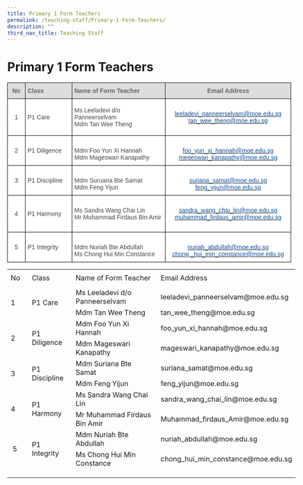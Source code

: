 ```yaml
---
title: Primary 1 Form Teachers
permalink: /teaching-staff/Primary-1-Form-Teachers/
description: ""
third_nav_title: Teaching Staff
---
```

Primary 1 Form Teachers
=======================

<style type="text/css">
.tg  {border-collapse:collapse;border-spacing:0;}
.tg td{border-color:black;border-style:solid;border-width:1px;font-family:Arial, sans-serif;font-size:14px;
  overflow:hidden;padding:10px 5px;word-break:normal;}
.tg th{border-color:black;border-style:solid;border-width:1px;font-family:Arial, sans-serif;font-size:14px;
  font-weight:normal;overflow:hidden;padding:10px 5px;word-break:normal;}
.tg .tg-sxkx{background-color:#FFF;color:#454545;text-align:center;vertical-align:top}
.tg .tg-a4yv{background-color:#DDD;color:#666;font-weight:bold;text-align:center;vertical-align:top}
.tg .tg-6wao{background-color:#FFF;color:#10509C;text-align:center;vertical-align:top}
.tg .tg-fwnj{background-color:#FFF;color:#454545;text-align:left;vertical-align:top}
.tg .tg-e14l{background-color:#DDD;color:#666;font-weight:bold;text-align:left;vertical-align:top}
.tg .tg-ncov{background-color:#FFF;color:#454545;text-align:center;vertical-align:middle}
.tg .tg-sdzj{background-color:#FFF;color:#454545;text-align:left;vertical-align:middle}
</style>
<table class="tg" style="undefined;table-layout: fixed; width: 655px">
<colgroup>
<col style="width: 41px">
<col style="width: 108px">
<col style="width: 216px">
<col style="width: 290px">
</colgroup>
<thead>
  <tr>
    <th class="tg-a4yv">No</th>
    <th class="tg-e14l">Class</th>
    <th class="tg-e14l">Name of Form Teacher</th>
    <th class="tg-a4yv">Email Address</th>
  </tr>
</thead>
<tbody>
  <tr>
    <td class="tg-ncov">1</td>
    <td class="tg-sdzj">P1 Care</td>
    <td class="tg-sdzj">Ms Leeladevi d/o Panneerselvam<br>Mdm Tan Wee Theng<br></td>
    <td class="tg-6wao"><br><a href="mailto:leeladevi_paneerselvam@moe.edu.sg" target="_blank" rel="noopener noreferrer"><span style="text-decoration:none;color:#10509C">leeladevi_panneerselvam@moe.edu.sg</span></a><br><a href="mailto:tan_wee_theng@moe.edu.sg" target="_blank" rel="noopener noreferrer"><span style="color:#10509C">tan_wee_theng@moe.edu.sg</span></a><br><br></td>
  </tr>
  <tr>
    <td class="tg-ncov">2</td>
    <td class="tg-sdzj">P1 Diligence</td>
    <td class="tg-sdzj"><br>Mdm Foo Yun Xi Hannah<br>Mdm Mageswari Kanapathy<br></td>
    <td class="tg-6wao"><br><a href="mailto:foo_yun_xi_hannah@moe.edu.sg" target="_blank" rel="noopener noreferrer"><span style="text-decoration:none;color:#10509C">foo_yun_xi_hannah@moe.edu.sg</span></a><br><a href="mailto:mageswari_kanapathy@moe.edu.sg" target="_blank" rel="noopener noreferrer"><span style="text-decoration:none;color:#10509C">megeswari_kanapathy@moe.edu.sg</span></a><br></td>
  </tr>
  <tr>
    <td class="tg-ncov">3</td>
    <td class="tg-sdzj">P1 Discipline</td>
    <td class="tg-fwnj"><br>Mdm Suruana Bte Samat<br>Mdm Feng Yijun<br></td>
    <td class="tg-6wao"><br><a href="mailto:suriana_samat@moe.edu.sg" target="_blank" rel="noopener noreferrer"><span style="text-decoration:none;color:#10509C">suriana_samat@moe.edu.sg</span></a><br><a href="mailto:feng_yijun@moe.edu.sg" target="_blank" rel="noopener noreferrer"><span style="text-decoration:none;color:#10509C">feng_yijun@moe.edu.sg</span></a><br></td>
  </tr>
  <tr>
    <td class="tg-ncov">4</td>
    <td class="tg-sdzj">P1 Harmony</td>
    <td class="tg-sdzj"><br>Ms Sandra Wang Chai Lin<br>Mr Muhammad Firdaus Bin Amir<br><br></td>
    <td class="tg-sxkx"><br><a href="mailto:sandra_wang_chai_lin@moe.edu.sg" target="_blank" rel="noopener noreferrer"><span style="text-decoration:none;color:#10509C">sandra_wang_chai_lin@moe.edu.sg</span></a><br><a href="mailto:muhammad_firdaus_amir@moe.edu.sg" target="_blank" rel="noopener noreferrer"><span style="color:#10509C">muhammad_firdaus_amir@moe.edu.sg</span></a><br><br></td>
  </tr>
  <tr>
    <td class="tg-ncov"> 5</td>
    <td class="tg-sdzj"> P1 Integrity</td>
    <td class="tg-sdzj"><br>Mdm Nuriah Bte Abdullah<br>Ms Chong Hui Min Constance <br></td>
    <td class="tg-6wao"><br><a href="mailto:nuriah_abdullah@moe.edu.sg" target="_blank" rel="noopener noreferrer"><span style="text-decoration:none;color:#10509C">nuriah_abdullah@moe.edu.sg</span></a><br><a href="mailto:chong_hui_min_constance@moe.edu.sg" target="_blank" rel="noopener noreferrer"><span style="text-decoration:none;color:#10509C">chong _hui_min_constance@moe.edu.sg</span></a></td>
  </tr>
</tbody>
</table>












<table border="0" cellpadding="0" cellspacing="0" width="666" style="border-collapse:
 collapse;width:499pt;box-sizing: border-box;border-color:var(--chakra-colors-gray-200);
 overflow-wrap: break-word;border-spacing: 0px;font-variant-ligatures: normal;
 font-variant-caps: normal;orphans: 2;widows: 2;-webkit-text-stroke-width: 0px;
 text-decoration-thickness: initial;text-decoration-style: initial;text-decoration-color: initial"><colgroup><col width="43" style="mso-width-source:userset;mso-width-alt:1572;width:32pt"> <col width="96" style="mso-width-source:userset;mso-width-alt:3510;width:72pt"> <col width="239" style="mso-width-source:userset;mso-width-alt:8740;width:179pt"> <col width="64" span="3" style="width:48pt"> <col width="96" style="mso-width-source:userset;mso-width-alt:3510;width:72pt"></colgroup><tbody><tr height="41" style="mso-height-source:userset;height:30.75pt;box-sizing: border-box;
  border-color:var(--chakra-colors-gray-200);overflow-wrap: break-word"><td height="41" class="xl70" width="43" style="height:30.75pt;width:32pt"><a name="RANGE!D3:J14">No</a></td><td class="xl71" width="96" style="border-left:none;width:72pt">Class</td><td class="xl71" width="239" style="border-left:none;width:179pt">Name of Form Teacher</td><td colspan="4" class="xl72" width="288" style="border-left:none;width:216pt">Email Address</td></tr><tr height="20" style="height:15.0pt"><td rowspan="2" height="40" class="xl66" width="43" style="height:30.0pt;border-top:
  none;width:32pt">1</td><td rowspan="2" class="xl67" style="border-top:none">P1 Care</td><td class="xl73" style="border-top:none;border-left:none"><span style="font-variant-ligatures: normal;font-variant-caps: normal;orphans: 2;
  widows: 2;-webkit-text-stroke-width: 0px;text-decoration-thickness: initial;
  text-decoration-style: initial;text-decoration-color: initial">Ms Leeladevi d/o Panneerselvam</span></td><td colspan="4" class="xl66" width="288" style="border-left:none;width:216pt">leeladevi_panneerselvam@moe.edu.sg</td></tr><tr height="20" style="height:15.0pt"><td height="20" class="xl68" style="height:15.0pt;border-top:none;border-left:
  none">Mdm Tan Wee Theng</td><td colspan="4" class="xl66" width="288" style="border-left:none;width:216pt">tan_wee_theng@moe.edu.sg</td></tr><tr height="20" style="height:15.0pt;mso-yfti-irow:1"><td rowspan="2" height="40" class="xl66" width="43" style="height:30.0pt;border-top:
  none;width:32pt">2</td><td rowspan="2" class="xl69" width="96" style="border-top:none;width:72pt">P1 Diligence</td><td class="xl68" style="border-top:none;border-left:none">Mdm Foo Yun Xi Hannah</td><td colspan="4" class="xl66" width="288" style="border-left:none;width:216pt">foo_yun_xi_hannah@moe.edu.sg</td></tr><tr height="20" style="height:15.0pt"><td height="20" class="xl68" style="height:15.0pt;border-top:none;border-left:
  none">Mdm Mageswari Kanapathy</td><td colspan="4" class="xl66" width="288" style="border-left:none;width:216pt">mageswari_kanapathy@moe.edu.sg</td></tr><tr height="20" style="height:15.0pt;mso-yfti-irow:2"><td rowspan="2" height="40" class="xl66" width="43" style="height:30.0pt;border-top:
  none;width:32pt">3</td><td rowspan="2" class="xl69" width="96" style="border-top:none;width:72pt">P1 Discipline</td><td class="xl68" style="border-top:none;border-left:none">Mdm Suriana Bte Samat</td><td colspan="4" class="xl66" width="288" style="border-left:none;width:216pt">suriana_samat@moe.edu.sg&nbsp;</td></tr><tr height="20" style="height:15.0pt"><td height="20" class="xl68" style="height:15.0pt;border-top:none;border-left:
  none">Mdm Feng Yijun</td><td colspan="4" class="xl66" width="288" style="border-left:none;width:216pt">feng_yijun@moe.edu.sg</td></tr><tr height="20" style="height:15.0pt;mso-yfti-irow:3"><td rowspan="2" height="40" class="xl66" width="43" style="height:30.0pt;border-top:
  none;width:32pt">4</td><td rowspan="2" class="xl69" width="96" style="border-top:none;width:72pt">P1 Harmony</td><td class="xl68" style="border-top:none;border-left:none">Ms Sandra Wang Chai Lin</td><td colspan="4" class="xl66" width="288" style="border-left:none;width:216pt">sandra_wang_chai_lin@moe.edu.sg</td></tr><tr height="20" style="height:15.0pt"><td height="20" class="xl68" style="height:15.0pt;border-top:none;border-left:
  none">Mr Muhammad Firdaus Bin Amir</td><td colspan="4" class="xl66" width="288" style="border-left:none;width:216pt">Muhammad_firdaus_Amir@moe.edu.sg</td></tr><tr height="20" style="height:15.0pt;mso-yfti-irow:4;mso-yfti-lastrow:yes"><td rowspan="2" height="40" class="xl66" width="43" style="height:30.0pt;border-top:
  none;width:32pt">&nbsp;5</td><td rowspan="2" class="xl69" width="96" style="border-top:none;width:72pt">P1 Integrity</td><td class="xl68" style="border-top:none;border-left:none">Mdm Nuriah Bte Abdullah</td><td colspan="4" class="xl66" width="288" style="border-left:none;width:216pt">nuriah_abdullah@moe.edu.sg</td></tr><tr height="20" style="height:15.0pt"><td height="20" class="xl68" style="height:15.0pt;border-top:none;border-left:
  none">Ms Chong Hui Min Constance</td><td colspan="4" class="xl66" width="288" style="border-left:none;width:216pt">chong_hui_min_constance@moe.edu.sg</td></tr><tr height="20" style="height:15.0pt"><td height="20" class="xl65" style="height:15.0pt"></td><td></td><td></td><td></td><td></td><td></td><td></td></tr></tbody></table>